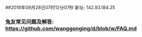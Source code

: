 ##2018年09月28日07时12分07秒 新址: 142.93.184.25
### 兔友常见问题及解答: https://github.com/wanggonging/d/blob/w/FAQ.md
